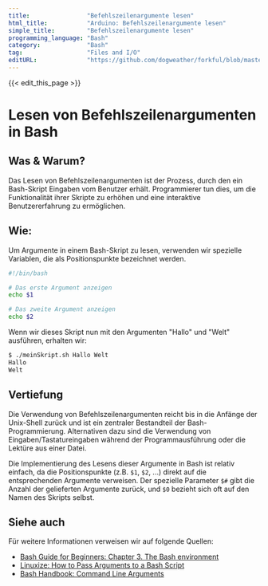 ```yaml
---
title:                "Befehlszeilenargumente lesen"
html_title:           "Arduino: Befehlszeilenargumente lesen"
simple_title:         "Befehlszeilenargumente lesen"
programming_language: "Bash"
category:             "Bash"
tag:                  "Files and I/O"
editURL:              "https://github.com/dogweather/forkful/blob/master/content/de/bash/reading-command-line-arguments.md"
---
```


{{< edit_this_page >}}

# Lesen von Befehlszeilenargumenten in Bash 

## Was & Warum?
Das Lesen von Befehlszeilenargumenten ist der Prozess, durch den ein Bash-Skript Eingaben vom Benutzer erhält. Programmierer tun dies, um die Funktionalität ihrer Skripte zu erhöhen und eine interaktive Benutzererfahrung zu ermöglichen.

## Wie:
Um Argumente in einem Bash-Skript zu lesen, verwenden wir spezielle Variablen, die als Positionspunkte bezeichnet werden.
```Bash
#!/bin/bash

# Das erste Argument anzeigen
echo $1 

# Das zweite Argument anzeigen
echo $2
```
Wenn wir dieses Skript nun mit den Argumenten "Hallo" und "Welt" ausführen, erhalten wir:
```Bash
$ ./meinSkript.sh Hallo Welt
Hallo
Welt
```

## Vertiefung
Die Verwendung von Befehlszeilenargumenten reicht bis in die Anfänge der Unix-Shell zurück und ist ein zentraler Bestandteil der Bash-Programmierung. Alternativen dazu sind die Verwendung von Eingaben/Tastatureingaben während der Programmausführung oder die Lektüre aus einer Datei. 

Die Implementierung des Lesens dieser Argumente in Bash ist relativ einfach, da die Positionspunkte (z.B. `$1`, `$2`, ...) direkt auf die entsprechenden Argumente verweisen. Der spezielle Parameter `$#` gibt die Anzahl der gelieferten Argumente zurück, und `$0` bezieht sich oft auf den Namen des Skripts selbst.

## Siehe auch
Für weitere Informationen verweisen wir auf folgende Quellen: 
- [Bash Guide for Beginners: Chapter 3. The Bash environment](https://tldp.org/LDP/Bash-Beginners-Guide/html/sect_03_02.html)
- [Linuxize: How to Pass Arguments to a Bash Script](https://linuxize.com/post/how-to-pass-arguments-to-a-bash-script/)
- [Bash Handbook: Command Line Arguments](https://github.com/denysdovhan/bash-handbook/blob/master/README.md#command-line-arguments)